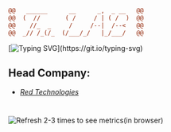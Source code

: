 ```diff
@@   ______      __      _,  _ __   @@
@@  (  //       ( /     / | ( /  )  @@
@@    //_  _     /     /--|  /--<   @@
@@  _// /_(/_  (/___/_/   |_/___/   @@

```

[![Typing SVG](https://readme-typing-svg.herokuapp.com?font=JetBrains+Mono&color=%23FF3F36&width=440&lines=Laboratory.+For+your+future.;Research+is+our+priority.)](https://git.io/typing-svg)

## Head Company:

- [_Red Technologies_](https://github.com/Red-company)

#

![Refresh 2-3 times to see metrics(in browser)](https://metrics.lecoq.io/Red-Laboratory?template=classic&languages=1&languages.limit=8&languages.sections=most-used&languages.colors=github&languages.threshold=0%25&languages.indepth=false&languages.analysis.timeout=15&languages.categories=markup%2C%20programming&languages.recent.categories=markup%2C%20programming&languages.recent.load=300&languages.recent.days=14&config.timezone=Europe%2FMoscow)
